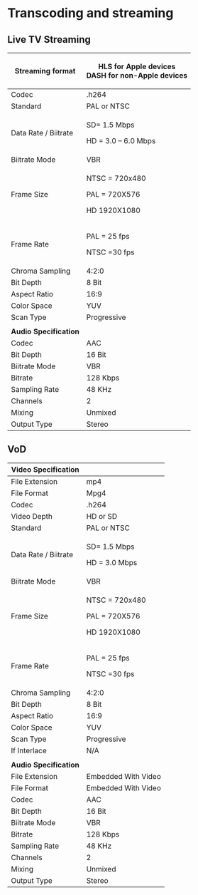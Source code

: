 # Transcoding and streaming

## Live TV Streaming

| Streaming format        | <p>HLS for Apple devices<br>DASH for non-Apple devices</p>   |
| ----------------------- | ------------------------------------------------------------ |
| Codec                   | .h264                                                        |
| Standard                | PAL or NTSC                                                  |
| Data Rate / Biitrate    | <p>SD= 1.5 Mbps</p><p>HD = 3.0 – 6.0 Mbps</p>                |
| Biitrate Mode           | VBR                                                          |
| Frame Size              | <p>NTSC = 720x480</p><p>PAL = 720X576</p><p>HD 1920X1080</p> |
| Frame Rate              | <p>PAL = 25 fps</p><p>NTSC =30 fps</p>                       |
| Chroma Sampling         | 4:2:0                                                        |
| Bit Depth               | 8 Bit                                                        |
| Aspect Ratio            | 16:9                                                         |
| Color Space             | YUV                                                          |
| Scan Type               | Progressive                                                  |
|                         |                                                              |
| **Audio Specification** |                                                              |
| Codec                   | AAC                                                          |
| Bit Depth               | 16 Bit                                                       |
| Biitrate Mode           | VBR                                                          |
| Bitrate                 | 128 Kbps                                                     |
| Sampling Rate           | 48 KHz                                                       |
| Channels                | 2                                                            |
| Mixing                  | Unmixed                                                      |
| Output Type             |  Stereo                                                      |

## VoD

| **Video Specification** |                                                              |
| ----------------------- | ------------------------------------------------------------ |
| File Extension          | mp4                                                          |
| File Format             | Mpg4                                                         |
| Codec                   | .h264                                                        |
| Video Depth             | HD or SD                                                     |
| Standard                | PAL or NTSC                                                  |
| Data Rate / Biitrate    | <p>SD= 1.5 Mbps</p><p>HD = 3.0 Mbps</p>                      |
| Biitrate Mode           | VBR                                                          |
| Frame Size              | <p>NTSC = 720x480</p><p>PAL = 720X576</p><p>HD 1920X1080</p> |
| Frame Rate              | <p>PAL = 25 fps</p><p>NTSC =30 fps</p>                       |
| Chroma Sampling         | 4:2:0                                                        |
| Bit Depth               | 8 Bit                                                        |
| Aspect Ratio            | 16:9                                                         |
| Color Space             | YUV                                                          |
| Scan Type               | Progressive                                                  |
| If Interlace            | N/A                                                          |
|                         |                                                              |
| **Audio Specification** |                                                              |
| File Extension          | Embedded With Video                                          |
| File Format             | Embedded With Video                                          |
| Codec                   | AAC                                                          |
| Bit Depth               | 16 Bit                                                       |
| Biitrate Mode           | VBR                                                          |
| Bitrate                 | 128 Kbps                                                     |
| Sampling Rate           | 48 KHz                                                       |
| Channels                | 2                                                            |
| Mixing                  | Unmixed                                                      |
| Output Type             |  Stereo                                                      |
